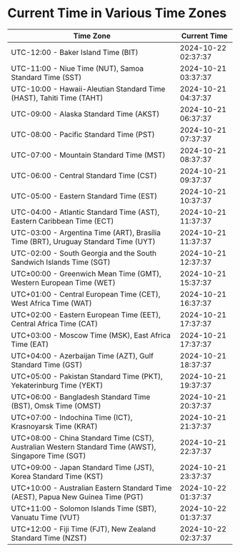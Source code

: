 # Current Time in Various Time Zones

| Time Zone | Current Time |
|-----------|--------------|
| UTC-12:00 - Baker Island Time (BIT) | 2024-10-22 02:37:37 |
| UTC-11:00 - Niue Time (NUT), Samoa Standard Time (SST) | 2024-10-21 03:37:37 |
| UTC-10:00 - Hawaii-Aleutian Standard Time (HAST), Tahiti Time (TAHT) | 2024-10-21 04:37:37 |
| UTC-09:00 - Alaska Standard Time (AKST) | 2024-10-21 06:37:37 |
| UTC-08:00 - Pacific Standard Time (PST) | 2024-10-21 07:37:37 |
| UTC-07:00 - Mountain Standard Time (MST) | 2024-10-21 08:37:37 |
| UTC-06:00 - Central Standard Time (CST) | 2024-10-21 09:37:37 |
| UTC-05:00 - Eastern Standard Time (EST) | 2024-10-21 10:37:37 |
| UTC-04:00 - Atlantic Standard Time (AST), Eastern Caribbean Time (ECT) | 2024-10-21 11:37:37 |
| UTC-03:00 - Argentina Time (ART), Brasília Time (BRT), Uruguay Standard Time (UYT) | 2024-10-21 11:37:37 |
| UTC-02:00 - South Georgia and the South Sandwich Islands Time (SGT) | 2024-10-21 12:37:37 |
| UTC±00:00 - Greenwich Mean Time (GMT), Western European Time (WET) | 2024-10-21 15:37:37 |
| UTC+01:00 - Central European Time (CET), West Africa Time (WAT) | 2024-10-21 16:37:37 |
| UTC+02:00 - Eastern European Time (EET), Central Africa Time (CAT) | 2024-10-21 17:37:37 |
| UTC+03:00 - Moscow Time (MSK), East Africa Time (EAT) | 2024-10-21 17:37:37 |
| UTC+04:00 - Azerbaijan Time (AZT), Gulf Standard Time (GST) | 2024-10-21 18:37:37 |
| UTC+05:00 - Pakistan Standard Time (PKT), Yekaterinburg Time (YEKT) | 2024-10-21 19:37:37 |
| UTC+06:00 - Bangladesh Standard Time (BST), Omsk Time (OMST) | 2024-10-21 20:37:37 |
| UTC+07:00 - Indochina Time (ICT), Krasnoyarsk Time (KRAT) | 2024-10-21 21:37:37 |
| UTC+08:00 - China Standard Time (CST), Australian Western Standard Time (AWST), Singapore Time (SGT) | 2024-10-21 22:37:37 |
| UTC+09:00 - Japan Standard Time (JST), Korea Standard Time (KST) | 2024-10-21 23:37:37 |
| UTC+10:00 - Australian Eastern Standard Time (AEST), Papua New Guinea Time (PGT) | 2024-10-22 01:37:37 |
| UTC+11:00 - Solomon Islands Time (SBT), Vanuatu Time (VUT) | 2024-10-22 01:37:37 |
| UTC+12:00 - Fiji Time (FJT), New Zealand Standard Time (NZST) | 2024-10-22 02:37:37 |
